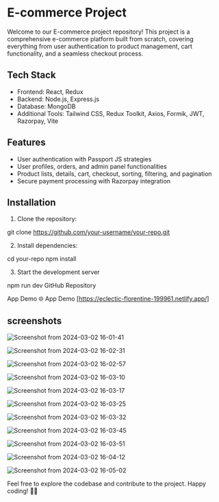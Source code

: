 # E-commerce Project

Welcome to our E-commerce project repository! This project is a comprehensive e-commerce platform built from scratch, covering everything from user authentication to product management, cart functionality, and a seamless checkout process.

## Tech Stack

- Frontend: React, Redux
- Backend: Node.js, Express.js
- Database: MongoDB
- Additional Tools: Tailwind CSS, Redux Toolkit, Axios, Formik, JWT, Razorpay, Vite

## Features

- User authentication with Passport JS strategies
- User profiles, orders, and admin panel functionalities
- Product lists, details, cart, checkout, sorting, filtering, and pagination
- Secure payment processing with Razorpay integration

## Installation

1. Clone the repository:

git clone https://github.com/your-username/your-repo.git

2. Install dependencies:

cd your-repo
npm install

3. Start the development server

npm run dev
GitHub Repository

App Demo
🌐 App Demo [https://eclectic-florentine-199961.netlify.app/]




## screenshots
![Screenshot from 2024-03-02 16-01-41](https://github.com/PratikHGhadge/Prime-delivery-Ecommerce-web-app/assets/93422248/c773c1c7-3b06-4ef1-8545-a7839f4a64df)

![Screenshot from 2024-03-02 16-02-31](https://github.com/PratikHGhadge/Prime-delivery-Ecommerce-web-app/assets/93422248/d06e101e-9d72-44e7-aa0c-13bf20ac2275)

![Screenshot from 2024-03-02 16-02-57](https://github.com/PratikHGhadge/Prime-delivery-Ecommerce-web-app/assets/93422248/14e81fd8-6c19-4244-9b28-e014d162917d)

![Screenshot from 2024-03-02 16-03-10](https://github.com/PratikHGhadge/Prime-delivery-Ecommerce-web-app/assets/93422248/54246f81-9226-4df0-8be1-732f73091b83)

![Screenshot from 2024-03-02 16-03-17](https://github.com/PratikHGhadge/Prime-delivery-Ecommerce-web-app/assets/93422248/5a79ea4a-3317-4d78-a70e-b862095b563a)

![Screenshot from 2024-03-02 16-03-25](https://github.com/PratikHGhadge/Prime-delivery-Ecommerce-web-app/assets/93422248/67eef4f4-6e4d-4db6-8ff3-9a0bfdece5c0)

![Screenshot from 2024-03-02 16-03-32](https://github.com/PratikHGhadge/Prime-delivery-Ecommerce-web-app/assets/93422248/efdb43ee-f6de-4286-99f0-da757bf32841)

![Screenshot from 2024-03-02 16-03-45](https://github.com/PratikHGhadge/Prime-delivery-Ecommerce-web-app/assets/93422248/9d0e506e-b4f7-4a52-a1f8-d67de73f3f1d)

![Screenshot from 2024-03-02 16-03-51](https://github.com/PratikHGhadge/Prime-delivery-Ecommerce-web-app/assets/93422248/46566aa2-b044-4a43-a655-3b93274cc622)

![Screenshot from 2024-03-02 16-04-12](https://github.com/PratikHGhadge/Prime-delivery-Ecommerce-web-app/assets/93422248/7090c01a-65d7-4496-9a30-cc1f6f9df6c0)

![Screenshot from 2024-03-02 16-05-02](https://github.com/PratikHGhadge/Prime-delivery-Ecommerce-web-app/assets/93422248/a2ad3d0e-9bdc-4cc1-9d1c-ae6311323aa2)

Feel free to explore the codebase and contribute to the project. Happy coding! 🚀🛒
